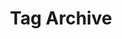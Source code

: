 ---
title: 'Tag Archive'
layout: 'layouts/feed.njk'
pagination:
  data: collections
  size: 1
  alias: tag
  filter: ['all', 'nav', 'blog', 'work', 'featuredWork', 'people', 'rss', 'tagList']
permalink: '/tag/{{ tag | slug }}/'
---
